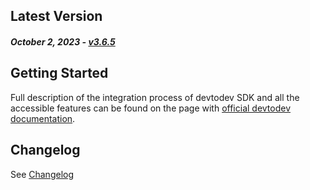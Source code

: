 Latest Version
--------------
##### _October 2, 2023_ - [v3.6.5](https://github.com/devtodev-analytics/package_Messaging/releases/latest)

Getting Started
---------------
Full description of the integration process of devtodev SDK and all the accessible features can be found on the page with [official devtodev documentation](https://docs.devtodev.com/integration/integration-of-sdk-v2/push-notifications/unity).

Changelog
---------
See [Changelog]([https://github.com/devtodev-analytics/package_Messaging/blob/main/CHANGELOG.md])
